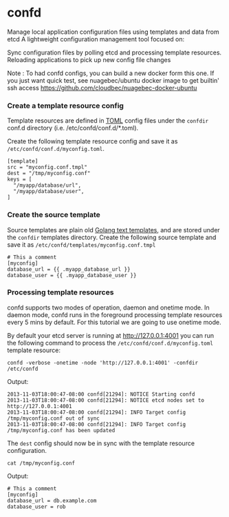 confd
====

Manage local application configuration files using templates and data from etcd
A lightweight configuration management tool focused on: 

Sync configuration files by polling etcd and processing template resources.
Reloading applications to pick up new config file changes

Note : To had confd configs, you can build a new docker form this one. If you just want quick test, see nuagebec/ubuntu docker image to get builtin' ssh access https://github.com/cloudbec/nuagebec-docker-ubuntu


### Create a template resource config

Template resources are defined in [TOML](https://github.com/mojombo/toml) config files under the `confdir` conf.d directory (i.e. /etc/confd/conf.d/*.toml).

Create the following template resource config and save it as `/etc/confd/conf.d/myconfig.toml`.

```Text
[template]
src = "myconfig.conf.tmpl"
dest = "/tmp/myconfig.conf"
keys = [
  "/myapp/database/url",
  "/myapp/database/user",
]
```

### Create the source template

Source templates are plain old [Golang text templates](http://golang.org/pkg/text/template/#pkg-overview), and are stored under the `confdir` templates directory. Create the following source template and save it as `/etc/confd/templates/myconfig.conf.tmpl`

```
# This a comment
[myconfig]
database_url = {{ .myapp_database_url }}
database_user = {{ .myapp_database_user }}
```

### Processing template resources

confd supports two modes of operation, daemon and onetime mode. In daemon mode, confd runs in the foreground processing template resources every 5 mins by default. For this tutorial we are going to use onetime mode.

By default your etcd server is running at http://127.0.0.1:4001 you can run the following command to process the `/etc/confd/conf.d/myconfig.toml` template resource:

```
confd -verbose -onetime -node 'http://127.0.0.1:4001' -confdir /etc/confd
```
Output:
```
2013-11-03T18:00:47-08:00 confd[21294]: NOTICE Starting confd
2013-11-03T18:00:47-08:00 confd[21294]: NOTICE etcd nodes set to http://127.0.0.1:4001
2013-11-03T18:00:47-08:00 confd[21294]: INFO Target config /tmp/myconfig.conf out of sync
2013-11-03T18:00:47-08:00 confd[21294]: INFO Target config /tmp/myconfig.conf has been updated
```

The `dest` config should now be in sync with the template resource configuration.

```
cat /tmp/myconfig.conf
```

Output:
```
# This a comment
[myconfig]
database_url = db.example.com
database_user = rob
```
